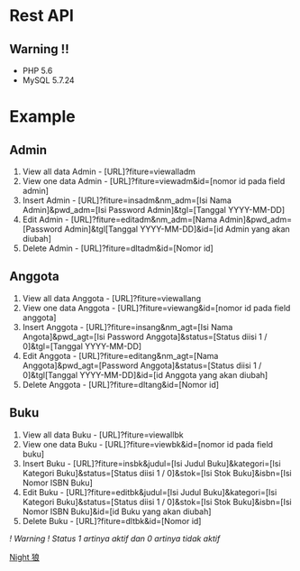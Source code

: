 # Rest API

## Warning !!
- PHP 5.6
- MySQL 5.7.24

# Example
## Admin
1. View all data Admin - [URL]?fiture=viewalladm
2. View one data Admin - [URL]?fiture=viewadm&id=[nomor id pada field admin]
3. Insert Admin - [URL]?fiture=insadm&nm_adm=[Isi Nama Admin]&pwd_adm=[Isi Password Admin]&tgl=[Tanggal YYYY-MM-DD]
4. Edit Admin - [URL]?fiture=editadm&nm_adm=[Nama Admin]&pwd_adm=[Password Admin]&tgl[Tanggal YYYY-MM-DD]&id=[id Admin yang akan diubah]
5. Delete Admin - [URL]?fiture=dltadm&id=[Nomor id]

## Anggota
1. View all data Anggota - [URL]?fiture=viewallang
2. View one data Anggota - [URL]?fiture=viewang&id=[nomor id pada field anggota]
3. Insert Anggota - [URL]?fiture=insang&nm_agt=[Isi Nama Angota]&pwd_agt=[Isi Password Anggota]&status=[Status diisi 1 / 0]&tgl=[Tanggal YYYY-MM-DD]
4. Edit Anggota - [URL]?fiture=editang&nm_agt=[Nama Anggota]&pwd_agt=[Password Anggota]&status=[Status diisi 1 / 0]&tgl[Tanggal YYYY-MM-DD]&id=[id Anggota yang akan diubah]
5. Delete Anggota - [URL]?fiture=dltang&id=[Nomor id]

## Buku
1. View all data Buku - [URL]?fiture=viewallbk
2. View one data Buku - [URL]?fiture=viewbk&id=[nomor id pada field buku]
3. Insert Buku - [URL]?fiture=insbk&judul=[Isi Judul Buku]&kategori=[Isi Kategori Buku]&status=[Status diisi 1 / 0]&stok=[Isi Stok Buku]&isbn=[Isi Nomor ISBN Buku]
4. Edit Buku - [URL]?fiture=editbk&judul=[Isi Judul Buku]&kategori=[Isi Kategori Buku]&status=[Status diisi 1 / 0]&stok=[Isi Stok Buku]&isbn=[Isi Nomor ISBN Buku]&id=[id Buku yang akan diubah]
5. Delete Buku - [URL]?fiture=dltbk&id=[Nomor id]

<i>! Warning ! Status 1 artinya aktif dan 0 artinya tidak aktif</i>

[Night 狼](https://github.com/Dhn-nys)

